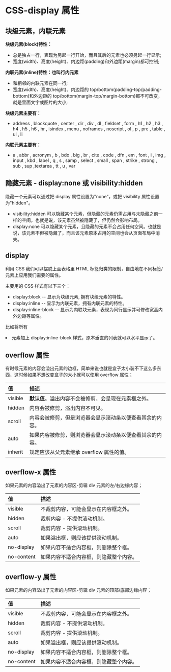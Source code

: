 # CSS-display 属性

## 块级元素，内联元素

**块级元素(block)特性：**

- 总是独占一行，表现为另起一行开始，而且其后的元素也必须另起一行显示;
- 宽度(width)、高度(height)、内边距(padding)和外边距(margin)都可控制;

**内联元素(inline)特性：也叫行内元素**

- 和相邻的内联元素在同一行;
- 宽度(width)、高度(height)、内边距的 top/bottom(padding-top/padding-bottom)和外边距的 top/bottom(margin-top/margin-bottom)都不可改变，就是里面文字或图片的大小;

**块级元素主要有：**

- address , blockquote , center , dir , div , dl , fieldset , form , h1 , h2 , h3 , h4 , h5 , h6 , hr , isindex , menu , noframes , noscript , ol , p , pre , table , ul , li

**内联元素主要有：**

- a , abbr , acronym , b , bdo , big , br , cite , code , dfn , em , font , i , img , input , kbd , label , q , s , samp , select , small , span , strike , strong , sub , sup ,textarea , tt , u , var

## 隐藏元素 - display:none 或 visibility:hidden

隐藏一个元素可以通过把 display 属性设置为"none"，或把 visibility 属性设置为"hidden"。

- visibility:hidden 可以隐藏某个元素，但隐藏的元素仍需占用与未隐藏之前一样的空间。也就是说，该元素虽然被隐藏了，但仍然会影响布局。
- display:none 可以隐藏某个元素，且隐藏的元素不会占用任何空间。也就是说，该元素不但被隐藏了，而且该元素原本占用的空间也会从页面布局中消失。

## display

利用 CSS 我们可以摆脱上面表格里 HTML 标签归类的限制，自由地在不同标签/元素上应用我们需要的属性。

主要用的 CSS 样式有以下三个：

- display:block -- 显示为块级元素, 拥有块级元素的特性。
- display:inline -- 显示为内联元素，拥有内联元素的特性。
- display:inline-block -- 显示为内联块元素，表现为同行显示并可修改宽高内外边距等属性。

比如将所有<li>元素加上 display:inline-block 样式，原本垂直的列表就可以水平显示了。

## overflow 属性

有时候元素的内容会溢出元素的边框，简单来说也就是盒子太小装不下这么多东西，这时候如果不想改变盒子的大小就可以使用 overflow 属性；

| 值      | 描述                                                     |
| :------ | :------------------------------------------------------- |
| visible | **默认值**。溢出内容不会被修剪，会呈现在元素框之外。     |
| hidden  | 内容会被修剪，溢出内容不可见。                           |
| scroll  | 内容会被修剪，但是浏览器会显示滚动条以便查看其余的内容。 |
| auto    | 如果内容被修剪，则浏览器会显示滚动条以便查看其余的内容。 |
| inherit | 规定应该从父元素继承 overflow 属性的值。                 |

## overflow-x 属性

如果元素的内容溢出了元素的内容区-剪辑 div 元素的左/右边缘内容；

| 值         | 描述                                   |
| :--------- | :------------------------------------- |
| visible    | 不裁剪内容，可能会显示在内容框之外。   |
| hidden     | 裁剪内容 - 不提供滚动机制。            |
| scroll     | 裁剪内容 - 提供滚动机制。              |
| auto       | 如果溢出框，则应该提供滚动机制。       |
| no-display | 如果内容不适合内容框，则删除整个框。   |
| no-content | 如果内容不适合内容框，则隐藏整个内容。 |

## overflow-y 属性

如果元素的内容溢出了元素的内容区-剪辑 div 元素的顶部/底部边缘内容；

| 值         | 描述                                   |
| :--------- | :------------------------------------- |
| visible    | 不裁剪内容，可能会显示在内容框之外。   |
| hidden     | 裁剪内容 - 不提供滚动机制。            |
| scroll     | 裁剪内容 - 提供滚动机制。              |
| auto       | 如果溢出框，则应该提供滚动机制。       |
| no-display | 如果内容不适合内容框，则删除整个框。   |
| no-content | 如果内容不适合内容框，则隐藏整个内容。 |
